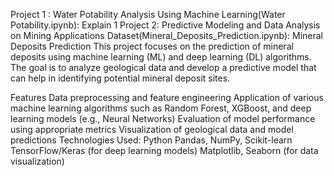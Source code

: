 Project 1 :
Water Potability Analysis Using Machine Learning(Water Potability.ipynb):
Explain 1
Project 2:
Predictive Modeling and Data Analysis on Mining Applications Dataset(Mineral_Deposits_Prediction.ipynb):
Mineral Deposits Prediction
This project focuses on the prediction of mineral deposits using machine learning (ML) and deep learning (DL) algorithms. The goal is to analyze geological data and develop a predictive model that can help in identifying potential mineral deposit sites.

Features
Data preprocessing and feature engineering
Application of various machine learning algorithms such as Random Forest, XGBoost, and deep learning models (e.g., Neural Networks)
Evaluation of model performance using appropriate metrics
Visualization of geological data and model predictions
Technologies Used:
Python
Pandas, NumPy, Scikit-learn
TensorFlow/Keras (for deep learning models)
Matplotlib, Seaborn (for data visualization)

